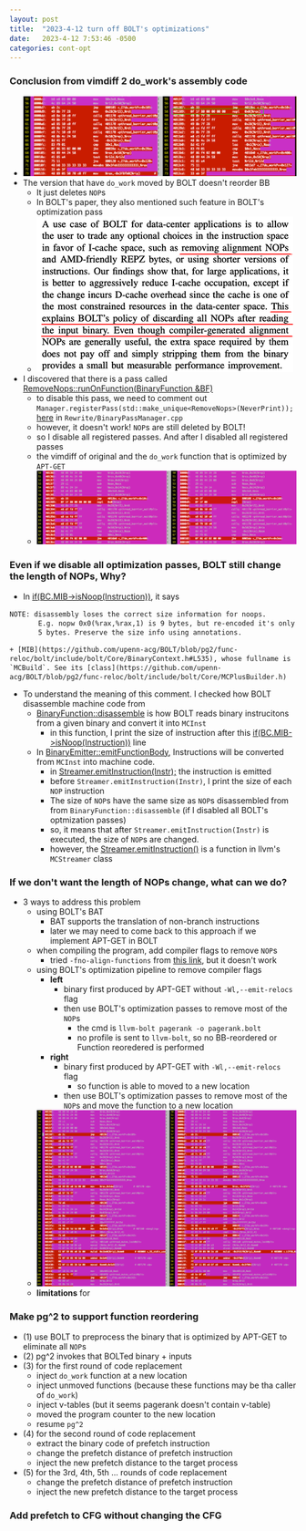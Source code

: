 ```yaml
---
layout: post
title:  "2023-4-12 turn off BOLT's optimizations"
date:   2023-4-12 7:53:46 -0500
categories: cont-opt 
---
```

### Conclusion from vimdiff 2 do_work's assembly code
- ![screenshot3](/assets/2023-04-12/s3.png)
- The version that have `do_work` moved by BOLT doesn't reorder BB
    + It just deletes `NOP`s
    + In BOLT's paper, they also mentioned such feature in BOLT's optimization pass
    + ![screenshot1](/assets/2023-04-12/s1.png)
- I discovered that there is a pass called [RemoveNops::runOnFunction(BinaryFunction &BF)](https://github.com/upenn-acg/BOLT/blob/pg2/func-reloc/bolt/lib/Passes/BinaryPasses.cpp#L1828)
    + to disable this pass, we need to comment out `Manager.registerPass(std::make_unique<RemoveNops>(NeverPrint));` [here](https://github.com/upenn-acg/BOLT/blob/pg2/func-reloc/bolt/lib/Rewrite/BinaryPassManager.cpp#L340) in `Rewrite/BinaryPassManager.cpp` 
    + however, it doesn't work! `NOP`s are still deleted by BOLT!
    + so I disable all registered passes. And after I disabled all registered passes
    + the vimdiff of original and the `do_work` function that is optimized by `APT-GET`
    + ![screenshot2](/assets/2023-04-12/s2.png)

### Even if we disable all optimization passes, BOLT still change the length of NOPs, Why?
- In [if(BC.MIB->isNoop(Instruction))](https://github.com/upenn-acg/BOLT/blob/pg2/func-reloc/bolt/lib/Core/BinaryFunction.cpp#L1411), it says
```
NOTE: disassembly loses the correct size information for noops.
       E.g. nopw 0x0(%rax,%rax,1) is 9 bytes, but re-encoded it's only
       5 bytes. Preserve the size info using annotations.
```
    + [MIB](https://github.com/upenn-acg/BOLT/blob/pg2/func-reloc/bolt/include/bolt/Core/BinaryContext.h#L535), whose fullname is `MCBuild`. See its [class](https://github.com/upenn-acg/BOLT/blob/pg2/func-reloc/bolt/include/bolt/Core/MCPlusBuilder.h)
- To understand the meaning of this comment. I checked how BOLT disassemble machine code from 
    + [BinaryFunction::disassemble](https://github.com/upenn-acg/BOLT/blob/pg2/func-reloc/bolt/lib/Core/BinaryFunction.cpp#L1202) is how BOLT reads binary instrucitons from a given binary and convert it into `MCInst`
        * in this function, I print the size of instruction after this [if(BC.MIB->isNoop(Instruction))](https://github.com/upenn-acg/BOLT/blob/pg2/func-reloc/bolt/lib/Core/BinaryFunction.cpp#L1411) line
    + In [BinaryEmitter::emitFunctionBody](https://github.com/upenn-acg/BOLT/blob/pg2/func-reloc/bolt/lib/Core/BinaryEmitter.cpp#L398), Instructions will be converted from `MCInst` into machine code.
        * in [Streamer.emitInstruction(Instr);](https://github.com/upenn-acg/BOLT/blob/pg2/func-reloc/bolt/lib/Core/BinaryEmitter.cpp#L478) the instruction is emitted
        * before `Streamer.emitInstruction(Instr)`, I print the size of each `NOP` instruction
        * The size of `NOP`s have the same size as `NOP`s disassembled from from `BinaryFunction::disassemble` (if I disabled all BOLT's optmization passes)
        * so, it means that after `Streamer.emitInstruction(Instr)` is executed, the size of `NOP`s are changed.
        * however, the [Streamer.emitInstruction()](https://llvm.org/doxygen/classllvm_1_1MCStreamer.html#a2e263d122b10b0bcc1bbf6c63202208c) is a function in llvm's `MCStreamer` class

### If we don't want the length of NOPs change, what can we do?
- 3 ways to address this problem
    + using BOLT's BAT
        * BAT supports the translation of non-branch instructions
        * later we may need to come back to this approach if we implement APT-GET in BOLT
    + when compiling the program, add compiler flags to remove `NOP`s
        * tried `-fno-align-functions` from [this link](https://stackoverflow.com/questions/7912464/why-does-gcc-pad-functions-with-nops), but it doesn't work
    + using BOLT's optimization pipeline to remove compiler flags
        * <strong>left</strong>
            - binary first produced by APT-GET without `-Wl,--emit-relocs` flag
            - then use BOLT's optimization passes to remove most of the `NOP`s
                + the cmd is `llvm-bolt pagerank -o pagerank.bolt`
                + no profile is sent to `llvm-bolt`, so no BB-reordered or Function reoredered is performed
        * <strong>right</strong>
            - binary first produced by APT-GET with `-Wl,--emit-relocs` flag 
                + so function is able to moved to a new location
            - then use BOLT's optimization passes to remove most of the `NOP`s and move the function to a new location
    + ![screenshot4](/assets/2023-04-12/s4.png)
    + <strong>limitations</strong> for 

### Make pg^2 to support function reordering
+ (1) use BOLT to preprocess the binary that is optimized by APT-GET to eliminate all `NOP`s
+ (2) pg^2 invokes that BOLTed binary + inputs
+ (3) for the first round of code replacement
    - inject `do_work` function at a new location
    - inject unmoved functions (because these functions may be tha caller of `do_work`)
    - inject v-tables (but it seems pagerank doesn't contain v-table)
    - moved the program counter to the new location
    - resume `pg^2`
+ (4) for the second round of code replacement
    - extract the binary code of prefetch instruction
    - change the prefetch distance of prefetch instruction
    - inject the new prefetch distance to the target process
+ (5) for the 3rd, 4th, 5th ... rounds of code replacement
    - change the prefetch distance of prefetch instruction
    - inject the new prefetch distance to the target process

### Add prefetch to CFG without changing the CFG



